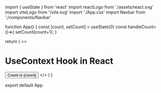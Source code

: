 import { useState } from 'react'
import reactLogo from './assets/react.svg'
import viteLogo from '/vite.svg'
import './App.css'
import Navbar from './components/Navbar'

function App() {
  const [count, setCount] = useState(0)
  const handleCount=()=>{
    setCount(count+1);
  }

  return (
    <>
    <Navbar count={count}/>
      <h1>UseContext Hook in React</h1>
      <button onClick={handleCount}>Count is {count}</button>
    </>
  )
}

export default App
